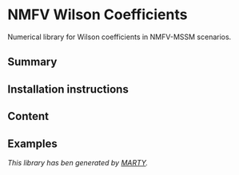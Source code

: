 # NMFV Wilson Coefficients
Numerical library for Wilson coefficients in NMFV-MSSM scenarios.

## Summary

## Installation instructions

## Content

## Examples

*This library has ben generated by [MARTY](https://marty.in2p3.fr).*
